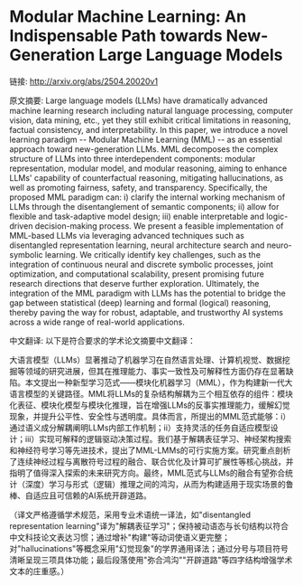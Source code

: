 # Modular Machine Learning: An Indispensable Path towards New-Generation Large Language Models

链接: http://arxiv.org/abs/2504.20020v1

原文摘要:
Large language models (LLMs) have dramatically advanced machine learning
research including natural language processing, computer vision, data mining,
etc., yet they still exhibit critical limitations in reasoning, factual
consistency, and interpretability. In this paper, we introduce a novel learning
paradigm -- Modular Machine Learning (MML) -- as an essential approach toward
new-generation LLMs. MML decomposes the complex structure of LLMs into three
interdependent components: modular representation, modular model, and modular
reasoning, aiming to enhance LLMs' capability of counterfactual reasoning,
mitigating hallucinations, as well as promoting fairness, safety, and
transparency. Specifically, the proposed MML paradigm can: i) clarify the
internal working mechanism of LLMs through the disentanglement of semantic
components; ii) allow for flexible and task-adaptive model design; iii) enable
interpretable and logic-driven decision-making process. We present a feasible
implementation of MML-based LLMs via leveraging advanced techniques such as
disentangled representation learning, neural architecture search and
neuro-symbolic learning. We critically identify key challenges, such as the
integration of continuous neural and discrete symbolic processes, joint
optimization, and computational scalability, present promising future research
directions that deserve further exploration. Ultimately, the integration of the
MML paradigm with LLMs has the potential to bridge the gap between statistical
(deep) learning and formal (logical) reasoning, thereby paving the way for
robust, adaptable, and trustworthy AI systems across a wide range of real-world
applications.

中文翻译:
以下是符合要求的学术论文摘要中文翻译：

大语言模型（LLMs）显著推动了机器学习在自然语言处理、计算机视觉、数据挖掘等领域的研究进展，但其在推理能力、事实一致性及可解释性方面仍存在显著缺陷。本文提出一种新型学习范式——模块化机器学习（MML），作为构建新一代大语言模型的关键路径。MML将LLMs的复杂结构解耦为三个相互依存的组件：模块化表征、模块化模型与模块化推理，旨在增强LLMs的反事实推理能力，缓解幻觉现象，并提升公平性、安全性与透明度。具体而言，所提出的MML范式能够：i）通过语义成分解耦阐明LLMs内部工作机制；ii）支持灵活的任务自适应模型设计；iii）实现可解释的逻辑驱动决策过程。我们基于解耦表征学习、神经架构搜索和神经符号学习等先进技术，提出了MML-LMMs的可行实施方案。研究重点剖析了连续神经过程与离散符号过程的融合、联合优化及计算可扩展性等核心挑战，并指明了值得深入探索的未来研究方向。最终，MML范式与LLMs的融合有望弥合统计（深度）学习与形式（逻辑）推理之间的鸿沟，从而为构建适用于现实场景的鲁棒、自适应且可信赖的AI系统开辟道路。

（译文严格遵循学术规范，采用专业术语统一译法，如"disentangled representation learning"译为"解耦表征学习"；保持被动语态与长句结构以符合中文科技论文表达习惯；通过增补"构建"等动词使语义更完整；对"hallucinations"等概念采用"幻觉现象"的学界通用译法；通过分号与项目符号清晰呈现三项具体功能；最后段落使用"弥合鸿沟""开辟道路"等四字结构增强学术文本的庄重感。）
